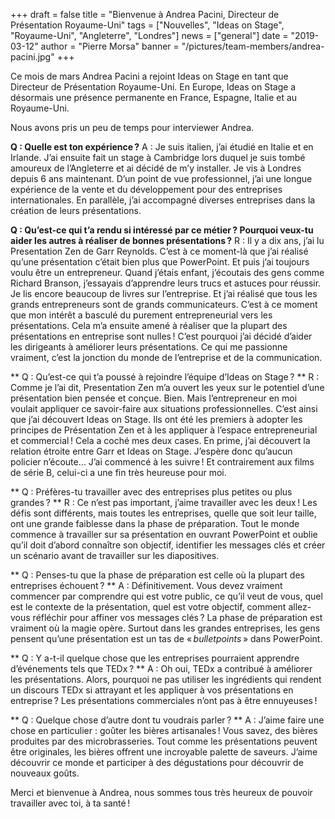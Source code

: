 +++
draft = false
title = "Bienvenue à Andrea Pacini, Directeur de Présentation Royaume-Uni"
tags = ["Nouvelles", "Ideas on Stage", "Royaume-Uni", "Angleterre", "Londres"]
news = ["general"]
date = "2019-03-12"
author = "Pierre Morsa"
banner = "/pictures/team-members/andrea-pacini.jpg"
+++

Ce mois de mars Andrea Pacini a rejoint Ideas on Stage en tant que Directeur de Présentation Royaume-Uni. En Europe, Ideas on Stage a désormais une présence permanente en France, Espagne, Italie et au Royaume-Uni.

Nous avons pris un peu de temps pour interviewer Andrea.

**Q : Quelle est ton expérience ?**
A : Je suis italien, j’ai étudié en Italie et en Irlande. J’ai ensuite fait un stage à Cambridge lors duquel je suis tombé amoureux de l’Angleterre et ai décidé de m’y installer. Je vis à Londres depuis 6 ans maintenant. D’un point de vue professionnel, j’ai une longue expérience de la vente et du développement pour des entreprises internationales. En parallèle, j’ai accompagné diverses entreprises dans la création de leurs présentations.

**Q : Qu’est-ce qui t’a rendu si intéressé par ce métier ? Pourquoi veux-tu aider les autres à réaliser de bonnes présentations ?**
R : Il y a dix ans, j’ai lu Presentation Zen de Garr Reynolds. C’est à ce moment-là que j’ai réalisé qu’une présentation c’était bien plus que PowerPoint. Et puis j’ai toujours voulu être un entrepreneur. Quand j’étais enfant, j’écoutais des gens comme Richard Branson, j’essayais d’apprendre leurs trucs et astuces pour réussir. Je lis encore beaucoup de livres sur l’entreprise. Et j’ai réalisé que tous les grands entrepreneurs sont de grands communicateurs. C’est à ce moment que mon intérêt a basculé du purement entrepreneurial vers les présentations. Cela m’a ensuite amené à réaliser que la plupart des présentations en entreprise sont nulles ! C’est pourquoi j’ai décidé d’aider les dirigeants à améliorer leurs présentations. Ce qui me passionne vraiment, c’est la jonction du monde de l’entreprise et de la communication.

** Q : Qu’est-ce qui t’a poussé à rejoindre l’équipe d’Ideas on Stage ? **
R : Comme je l’ai dit, Presentation Zen m’a ouvert les yeux sur le potentiel d’une présentation bien pensée et conçue. Bien. Mais l’entrepreneur en moi voulait appliquer ce savoir-faire aux situations professionnelles. C’est ainsi que j’ai découvert Ideas on Stage. Ils ont été les premiers à adopter les principes de Présentation Zen et à les appliquer à l’espace entrepreneurial et commercial ! Cela a coché mes deux cases. En prime, j’ai découvert la relation étroite entre Garr et Ideas on Stage. J’espère donc qu’aucun policier n’écoute... J’ai commencé à les suivre ! Et contrairement aux films de série B, celui-ci a une fin très heureuse pour moi.

** Q : Préfères-tu travailler avec des entreprises plus petites ou plus grandes ? **
R : Ce n’est pas important, j’aime travailler avec les deux ! Les défis sont différents, mais toutes les entreprises, quelle que soit leur taille, ont une grande faiblesse dans la phase de préparation. Tout le monde commence à travailler sur sa présentation en ouvrant PowerPoint et oublie qu’il doit d’abord connaître son objectif, identifier les messages clés et créer un scénario avant de travailler sur les diapositives.

** Q : Penses-tu que la phase de préparation est celle où la plupart des entreprises échouent ? **
A : Définitivement. Vous devez vraiment commencer par comprendre qui est votre public, ce qu’il veut de vous, quel est le contexte de la présentation, quel est votre objectif, comment allez-vous réfléchir pour affiner vos messages clés ? La phase de préparation est vraiment où la magie opère. Surtout dans les grandes entreprises, les gens pensent qu’une présentation est un tas de « *bulletpoints* » dans PowerPoint.

** Q : Y a-t-il quelque chose que les entreprises pourraient apprendre d’événements tels que TEDx ? ​​**
A : Oh oui, TEDx a contribué à améliorer les présentations. Alors, pourquoi ne pas utiliser les ingrédients qui rendent un discours TEDx si attrayant et les appliquer à vos présentations en entreprise ? Les présentations commerciales n’ont pas à être ennuyeuses !

** Q : Quelque chose d’autre dont tu voudrais parler ? **
A : J’aime faire une chose en particulier : goûter les bières artisanales ! Vous savez, des bières produites par des microbrasseries. Tout comme les présentations peuvent être originales, les bières offrent une incroyable palette de saveurs. J’aime découvrir ce monde et participer à des dégustations pour découvrir de nouveaux goûts.

Merci et bienvenue à Andrea, nous sommes tous très heureux de pouvoir travailler avec toi, à ta santé !
